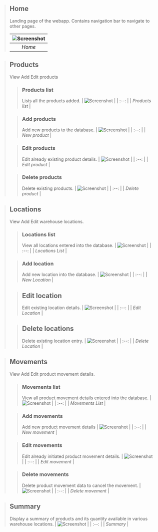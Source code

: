> ## Home  
> Landing page of the webapp. Contains navigation bar to navigate to other pages.   
> 
> | ![Screenshot](./images/home.png) |
> | :--: |
> | *Home* |

> ## Products  
> View Add Edit products
> 
>> ### Products list
>> Lists all the products added.
>> | ![Screenshot](./images/products_list.png) |
>> | :--: |
>> | *Products list* |
>
>> ### Add products
>> Add new products to the database. 
>> | ![Screenshot](./images/product_new.png) |
>> | :--: |
>>| *New product* |
>
>> ### Edit products
>> Edit already existing product details.
>> | ![Screenshot](./images/product_edit.png) |
>> | :--: |
>> | *Edit product* |
>
>> ### Delete products
>> Delete existing products.
>> | ![Screenshot](./images/product_delete.png) |
>> | :--: |
>> | *Delete product* |

> ## Locations
> View Add Edit warehouse locations.
>> ### Locations list
>> View all locations entered into the database.
>> | ![Screenshot](./images/locations_list.png) |
>> | :--: |
>> | *Locations List* |
>
>> ### Add location
>> Add new location into the database.
>> | ![Screenshot](./images/location_new.png) |
>> | :--: |
>> | *New Location* |
>
>> ## Edit location
>> Edit existing location details.
>> | ![Screenshot](./images/location_edit.png) |
>> | :--: |
>> | *Edit Location* |
>
>> ## Delete locations
>> Delete existing location entry.
>> | ![Screenshot](./images/location_delete.png) |
>> | :--: |
>> | *Delete Location* |

> ## Movements
> View Add Edit product movement details.
>> ### Movements list
>> View all product movement details entered into the database.
>> | ![Screenshot](./images/movements_list.png) |
>> | :--: |
>> | *Movements List* |
>
>> ### Add movements
>> Add new product movement details
>> | ![Screenshot](./images/movement_new.png) |
>> | :--: |
>> | *New movement* |
>
>> ### Edit movements
>> Edit already initiated product movement details.
>> | ![Screenshot](./images/movement_edit.png) |
>> | :--: |
>> | *Edit movement* |
>
>> ### Delete movements
>> Delete product movement data to cancel the movement.
>> | ![Screenshot](./images/movement_delete.png) |
>> | :--: |
>> | *Delete movement* |

> ## Summary
> Display a summary of products and its quantity available in various warehouse locations.
> | ![Screenshot](./images/summary.png) |
> | :--: |
> | *Summary* |